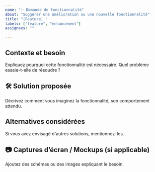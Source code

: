 ```yaml
---
name: "✨ Demande de fonctionnalité"
about: "Suggérer une amélioration ou une nouvelle fonctionnalité"
title: "[Feature] "
labels: ["feature", "enhancement"]
assignees: ""

---
```


## Contexte et besoin

Expliquez pourquoi cette fonctionnalité est nécessaire. Quel problème essaie-t-elle de résoudre ?

## 🛠️ Solution proposée

Décrivez comment vous imaginez la fonctionnalité, son comportement attendu.

## Alternatives considérées

Si vous avez envisagé d'autres solutions, mentionnez-les.

## 📷 Captures d’écran / Mockups (si applicable)

Ajoutez des schémas ou des images expliquant le besoin.
